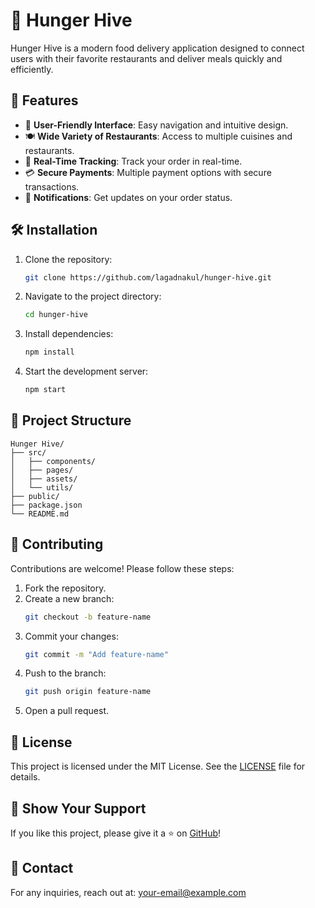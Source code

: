 
# 🍔 Hunger Hive

Hunger Hive is a modern food delivery application designed to connect users with their favorite restaurants and deliver meals quickly and efficiently.

## 🚀 Features

- 🛒 **User-Friendly Interface**: Easy navigation and intuitive design.
- 🍽️ **Wide Variety of Restaurants**: Access to multiple cuisines and restaurants.
- 📍 **Real-Time Tracking**: Track your order in real-time.
- 💳 **Secure Payments**: Multiple payment options with secure transactions.
- 🔔 **Notifications**: Get updates on your order status.

## 🛠️ Installation

1. Clone the repository:
   ```bash
   git clone https://github.com/lagadnakul/hunger-hive.git
   ```
2. Navigate to the project directory:
   ```bash
   cd hunger-hive
   ```
3. Install dependencies:
   ```bash
   npm install
   ```
4. Start the development server:
   ```bash
   npm start
   ```

## 📂 Project Structure

```
Hunger Hive/
├── src/
│   ├── components/
│   ├── pages/
│   ├── assets/
│   └── utils/
├── public/
├── package.json
└── README.md
```

## 🤝 Contributing

Contributions are welcome! Please follow these steps:

1. Fork the repository.
2. Create a new branch:
   ```bash
   git checkout -b feature-name
   ```
3. Commit your changes:
   ```bash
   git commit -m "Add feature-name"
   ```
4. Push to the branch:
   ```bash
   git push origin feature-name
   ```
5. Open a pull request.

## 📄 License

This project is licensed under the MIT License. See the [LICENSE](LICENSE) file for details.

## 🌟 Show Your Support

If you like this project, please give it a ⭐ on [GitHub](https://github.com/Lagadnakul/hunger-hive)!

## 📧 Contact

For any inquiries, reach out at: [your-email@example.com](mailto:nakullagad084@gmail.com)

